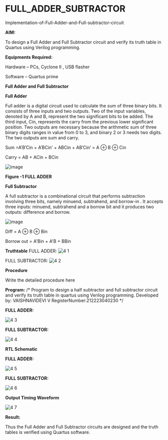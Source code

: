 # FULL_ADDER_SUBTRACTOR

Implementation-of-Full-Adder-and-Full-subtractor-circuit

**AIM:**

To design a Full Adder and Full Subtractor circuit and verify its truth table in Quartus using Verilog programming.

**Equipments Required:**

Hardware – PCs, Cyclone II , USB flasher

Software – Quartus prime

**Full Adder and Full Subtractor**

**Full Adder**

Full adder is a digital circuit used to calculate the sum of three binary bits. It consists of three inputs and two outputs. Two of the input variables, denoted by A and B, represent the two significant bits to be added. The third input, Cin, represents the carry from the previous lower significant position. Two outputs are necessary because the arithmetic sum of three binary digits ranges in value from 0 to 3, and binary 2 or 3 needs two digits. The two outputs are sum and carry.

Sum =A’B’Cin + A’BCin’ + ABCin + AB’Cin’ = A ⊕ B ⊕ Cin 

Carry = AB + ACin + BCin

![image](https://github.com/naavaneetha/FULL_ADDER_SUBTRACTOR/assets/154305477/0f30ba51-5ffb-4198-845f-18e054f675e7)

**Figure -1 FULL ADDER**

**Full Subtractor**

A full subtractor is a combinational circuit that performs subtraction involving three bits, namely minuend, subtrahend, and borrow-in . It accepts three inputs: minuend, subtrahend and a borrow bit and it produces two outputs: difference and borrow.

![image](https://github.com/naavaneetha/FULL_ADDER_SUBTRACTOR/assets/154305477/02b24f51-ab51-4304-9ad6-7b81ffc1ead5)

Diff = A ⊕ B ⊕ Bin 

Borrow out = A'Bin + A'B + BBin

**Truthtable**
FULL ADDER:
![4 1](https://github.com/vaishnavidevi23013992/FULL_ADDER_SUBTRACTOR/assets/151864235/d4602f47-367b-49a7-a5c3-7d70cb3d4ec1)
 
 
FULL SUBTRACTOR:
![4 2](https://github.com/vaishnavidevi23013992/FULL_ADDER_SUBTRACTOR/assets/151864235/37d0c376-2243-43a3-9adf-91d5ff802610)

**Procedure**

Write the detailed procedure here

**Program:**
/* Program to design a half subtractor and full subtractor circuit and verify its truth table in quartus using Verilog programming.
Developed by: VAISHNAVIDEVI V
RegisterNumber:212223040230
*/

**FULL ADDER:**

![4 3](https://github.com/vaishnavidevi23013992/FULL_ADDER_SUBTRACTOR/assets/151864235/edee3917-43f8-4180-94bf-6e5e97340c3d)



**FULL SUBTRACTOR:**


![4 4](https://github.com/vaishnavidevi23013992/FULL_ADDER_SUBTRACTOR/assets/151864235/7ca8edc2-5bf5-406d-ab48-5cea358ddef0)




**RTL Schematic**


**FULL ADDER:**


![4 5](https://github.com/vaishnavidevi23013992/FULL_ADDER_SUBTRACTOR/assets/151864235/9fce1d18-f774-46bc-b01b-664433871ad9)

**FULL SUBTRACTOR:**


![4 6](https://github.com/vaishnavidevi23013992/FULL_ADDER_SUBTRACTOR/assets/151864235/38e916f9-4f1d-4f27-a5cc-96a3c80bcc2f)


**Output Timing Waveform**

  ![4 7](https://github.com/vaishnavidevi23013992/FULL_ADDER_SUBTRACTOR/assets/151864235/ba9684c7-7245-401a-b722-3f626eaf69bf)

**Result:**

Thus the Full Adder and Full Subtractor circuits are designed and the truth tables is verified using Quartus software.



